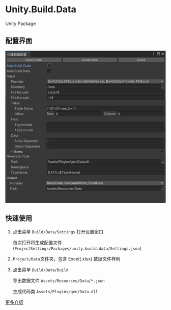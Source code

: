 # Unity.Build.Data

Unity Package



## 配置界面

![](Assets/README/Settings.PNG)



## 快速使用

1. 点击菜单 `Build/Data/Settings` 打开设置窗口

   首次打开将生成配置文件 (`ProjectSettings/Packages/unity.build.data/Settings.json`)

2. `Project/Data`文件夹，包含 Excel(.xlsx) 数据文件样例

3. 点击菜单 `Build/Data/Build` 

   导出数据文件 `Assets/Resources/Data/*.json` 

   生成代码类 `Assets/Plugins/gen/Data.dll` 



[更多介绍](Assets/README.md)